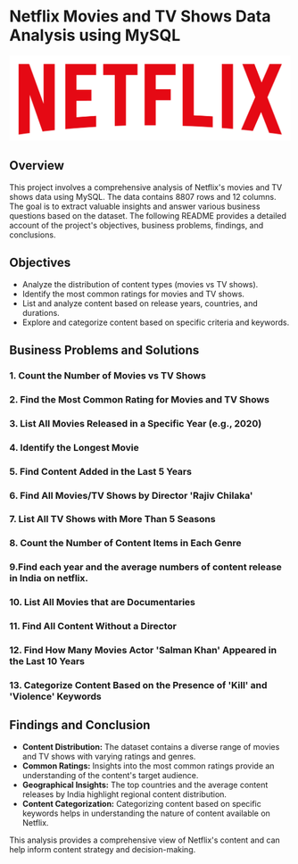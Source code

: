 # Netflix Movies and TV Shows Data Analysis using MySQL

![](https://github.com/sirajsaifi/netflix-data-analysis/blob/main/logo.png)

## Overview
This project involves a comprehensive analysis of Netflix's movies and TV shows data using MySQL. The data contains 8807 rows and 12 columns. The goal is to extract valuable insights and answer various business questions based on the dataset. The following README provides a detailed account of the project's objectives, business problems, findings, and conclusions.

## Objectives

- Analyze the distribution of content types (movies vs TV shows).
- Identify the most common ratings for movies and TV shows.
- List and analyze content based on release years, countries, and durations.
- Explore and categorize content based on specific criteria and keywords.

## Business Problems and Solutions

### 1. Count the Number of Movies vs TV Shows
### 2. Find the Most Common Rating for Movies and TV Shows
### 3. List All Movies Released in a Specific Year (e.g., 2020)
### 4. Identify the Longest Movie
### 5. Find Content Added in the Last 5 Years
### 6. Find All Movies/TV Shows by Director 'Rajiv Chilaka'
### 7. List All TV Shows with More Than 5 Seasons
### 8. Count the Number of Content Items in Each Genre
### 9.Find each year and the average numbers of content release in India on netflix. 
### 10. List All Movies that are Documentaries
### 11. Find All Content Without a Director
### 12. Find How Many Movies Actor 'Salman Khan' Appeared in the Last 10 Years
### 13. Categorize Content Based on the Presence of 'Kill' and 'Violence' Keywords


## Findings and Conclusion

- **Content Distribution:** The dataset contains a diverse range of movies and TV shows with varying ratings and genres.
- **Common Ratings:** Insights into the most common ratings provide an understanding of the content's target audience.
- **Geographical Insights:** The top countries and the average content releases by India highlight regional content distribution.
- **Content Categorization:** Categorizing content based on specific keywords helps in understanding the nature of content available on Netflix.

This analysis provides a comprehensive view of Netflix's content and can help inform content strategy and decision-making.
